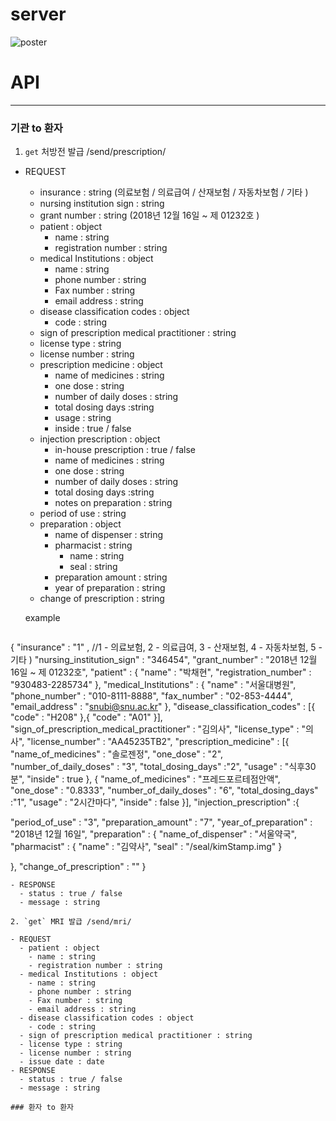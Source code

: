 # server

![poster](https://user-images.githubusercontent.com/19237348/50034937-bbcb1180-0042-11e9-9304-c45edb8785c4.jpg)





# API

----------------------------------------

### 기관 to 환자

1. `get` 처방전 발급 /send/prescription/

- REQUEST
  - insurance : string (의료보험 / 의료급여 / 산재보험 / 자동차보험 / 기타 )
  - nursing institution sign : string
  - grant number : string (2018년 12월 16일 ~ 제 01232호 )
  - patient : object
    - name : string
    - registration number : string
  - medical Institutions : object
    - name : string
    - phone number : string
    - Fax number : string
    - email address : string
  - disease classification codes : object
    - code : string
  - sign of prescription medical practitioner : string
  - license type : string
  - license number : string
  - prescription medicine : object 
    - name of medicines : string
    - one dose : string
    - number of daily doses : string
    - total dosing days :string
    - usage : string
    - inside : true / false
  - injection prescription : object
    - in-house prescription : true / false
    - name of medicines : string
    - one dose : string
    - number of daily doses : string
    - total dosing days :string
    - notes on preparation : string
  - period of use : string
  - preparation : object
    - name of dispenser : string
    - pharmacist : string
      - name : string
      - seal : string
    - preparation amount : string
    - year of preparation : string
  - change of prescription : string

  example
  ```markdown
{
  "insurance" : "1" , //1 - 의료보험, 2 - 의료급여, 3 - 산재보험, 4 - 자동차보험, 5 - 기타 )
  "nursing_institution_sign" : "346454",
  "grant_number" : "2018년 12월 16일 ~ 제 01232호",
  "patient" : {
    "name" : "박채현",
    "registration_number" : "930483-2285734"
  },
  "medical_Institutions" : {
    "name" : "서울대병원",
    "phone_number" : "010-8111-8888",
    "fax_number" : "02-853-4444",
    "email_address" : "snubi@snu.ac.kr"
  },
  "disease_classification_codes" : [{
    "code" : "H208"
  },{
    "code" : "A01"
  }],
  "sign_of_prescription_medical_practitioner" : "김의사",
  "license_type" : "의사",
  "license_number" : "AA45235TB2",
  "prescription_medicine" : [{
    "name_of_medicines" : "솔로젠정",
    "one_dose" : "2",
    "number_of_daily_doses" : "3",
    "total_dosing_days" :"2",
    "usage" : "식후30분",
    "inside" : true
  },  {
    "name_of_medicines" : "프레드포르테점안액",
    "one_dose" : "0.8333",
    "number_of_daily_doses" : "6",
    "total_dosing_days" :"1",
    "usage" : "2시간마다",
    "inside" : false
  }],
  "injection_prescription" :{
  
  "period_of_use" : "3",
  "preparation_amount" : "7",
  "year_of_preparation" : "2018년 12월 16일",
  "preparation" : {
    "name_of_dispenser" : "서울약국",
    "pharmacist" : {
      "name" : "김약사",
      "seal" : "/seal/kimStamp.img"
    }
    
  },
  "change_of_prescription" : ""
}
```
- RESPONSE
  - status : true / false
  - message : string

2. `get` MRI 발급 /send/mri/

- REQUEST
  - patient : object
    - name : string
    - registration number : string
  - medical Institutions : object
    - name : string
    - phone number : string
    - Fax number : string
    - email address : string
  - disease classification codes : object
    - code : string
  - sign of prescription medical practitioner : string
  - license type : string
  - license number : string
  - issue date : date
- RESPONSE
  - status : true / false
  - message : string

### 환자 to 환자
  


